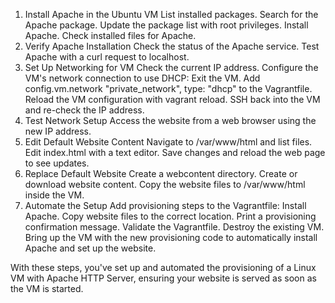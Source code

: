 1. Install Apache in the Ubuntu VM
      List installed packages.
      Search for the Apache package.
      Update the package list with root privileges.
      Install Apache.
      Check installed files for Apache.
2. Verify Apache Installation
   Check the status of the Apache service.
    Test Apache with a curl request to localhost.
3. Set Up Networking for VM
    Check the current IP address.
    Configure the VM's network connection to use DHCP:
    Exit the VM.
    Add config.vm.network "private_network", type: "dhcp" to the Vagrantfile.
    Reload the VM configuration with vagrant reload.
    SSH back into the VM and re-check the IP address.
4. Test Network Setup
    Access the website from a web browser using the new IP address.
5. Edit Default Website Content
    Navigate to /var/www/html and list files.
    Edit index.html with a text editor.
    Save changes and reload the web page to see updates.
6. Replace Default Website
    Create a webcontent directory.
    Create or download website content.
    Copy the website files to /var/www/html inside the VM.
7. Automate the Setup
    Add provisioning steps to the Vagrantfile:
    Install Apache.
    Copy website files to the correct location.
    Print a provisioning confirmation message.
    Validate the Vagrantfile.
    Destroy the existing VM.
    Bring up the VM with the new provisioning code to automatically install Apache and set up the website.


With these steps, you've set up and automated the provisioning of a Linux VM with Apache HTTP Server, ensuring your website is served as soon as the VM is started.
